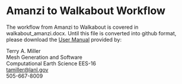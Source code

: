 # Amanzi to Walkabout Workflow

The workflow from Amanzi to Walkabout is covered in walkabout_amanzi.docx. Until this file is converted into github format, please download the [User Manual](walkabout_amanzi.docx) provided by:

Terry A. Miller </br>
Mesh Generation and Software </br>
Computational Earth Science EES-16 </br>
tamiller@lanl.gov  </br>
505-667-8009 </br>
